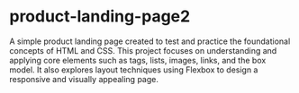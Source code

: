 # product-landing-page2
A simple product landing page created to test and practice the foundational concepts of HTML and CSS. This project focuses on understanding and applying core elements such as tags, lists, images, links, and the box model. It also explores layout techniques using Flexbox to design a responsive and visually appealing page.
